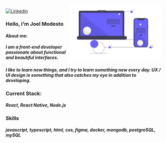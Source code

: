 <img align="right" src="https://github.com/joelmss93/joelmss93/blob/main/images/ilustration.png" width="300">

[![Linkedin](https://img.shields.io/badge/-LinkedIn-blue?style=flat-square&logo=Linkedin&logoColor=white&link=https://www.linkedin.com/in/joel-modesto/)](https://www.linkedin.com/in/joel-modesto/)


### Hello, i'm Joel Modesto
####  About me:
#####     I am a front-end developer passionate about functional and beautiful interfaces.
#####     I like to learn new things, and I try to learn something new every day. UX / UI design is something that also catches my eye in addition to developing.
### Current Stack:
#####    React, React Native, Node.js
### Skills
#####    javascript, typescript, html, css, figma, docker, mongodb, postgreSQL, mySQL
